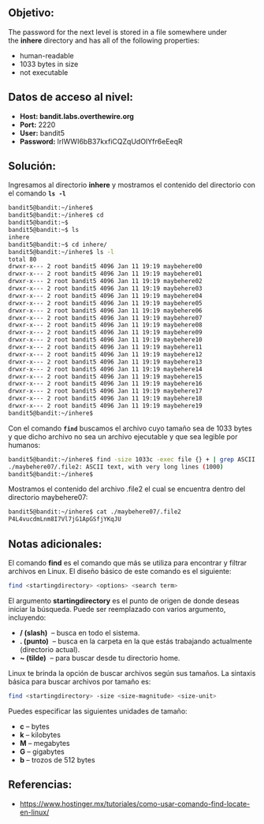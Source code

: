 ## Objetivo:
The password for the next level is stored in a file somewhere under the **inhere** directory and has all of the following properties:

-   human-readable
-   1033 bytes in size
-   not executable

## Datos de acceso al nivel:
- **Host: bandit.labs.overthewire.org** 
- **Port:** 2220
- **User:** bandit5 
- **Password:** lrIWWI6bB37kxfiCQZqUdOIYfr6eEeqR

## Solución:

Ingresamos al directorio **inhere** y mostramos el contenido del directorio con el comando **``ls -l``** 

``` bash
bandit5@bandit:~/inhere$
bandit5@bandit:~/inhere$ cd
bandit5@bandit:~$
bandit5@bandit:~$ ls
inhere
bandit5@bandit:~$ cd inhere/
bandit5@bandit:~/inhere$ ls -l
total 80
drwxr-x--- 2 root bandit5 4096 Jan 11 19:19 maybehere00
drwxr-x--- 2 root bandit5 4096 Jan 11 19:19 maybehere01
drwxr-x--- 2 root bandit5 4096 Jan 11 19:19 maybehere02
drwxr-x--- 2 root bandit5 4096 Jan 11 19:19 maybehere03
drwxr-x--- 2 root bandit5 4096 Jan 11 19:19 maybehere04
drwxr-x--- 2 root bandit5 4096 Jan 11 19:19 maybehere05
drwxr-x--- 2 root bandit5 4096 Jan 11 19:19 maybehere06
drwxr-x--- 2 root bandit5 4096 Jan 11 19:19 maybehere07
drwxr-x--- 2 root bandit5 4096 Jan 11 19:19 maybehere08
drwxr-x--- 2 root bandit5 4096 Jan 11 19:19 maybehere09
drwxr-x--- 2 root bandit5 4096 Jan 11 19:19 maybehere10
drwxr-x--- 2 root bandit5 4096 Jan 11 19:19 maybehere11
drwxr-x--- 2 root bandit5 4096 Jan 11 19:19 maybehere12
drwxr-x--- 2 root bandit5 4096 Jan 11 19:19 maybehere13
drwxr-x--- 2 root bandit5 4096 Jan 11 19:19 maybehere14
drwxr-x--- 2 root bandit5 4096 Jan 11 19:19 maybehere15
drwxr-x--- 2 root bandit5 4096 Jan 11 19:19 maybehere16
drwxr-x--- 2 root bandit5 4096 Jan 11 19:19 maybehere17
drwxr-x--- 2 root bandit5 4096 Jan 11 19:19 maybehere18
drwxr-x--- 2 root bandit5 4096 Jan 11 19:19 maybehere19
bandit5@bandit:~/inhere$
```

Con el comando **``find``** buscamos el archivo cuyo tamaño sea de 1033 bytes y que dicho archivo no sea un archivo ejecutable y que sea legible por humanos:

```bash
bandit5@bandit:~/inhere$ find -size 1033c -exec file {} + | grep ASCII
./maybehere07/.file2: ASCII text, with very long lines (1000)
bandit5@bandit:~/inhere$
```

Mostramos el contenido del archivo .file2 el cual se encuentra dentro del directorio maybehere07:

```bash
bandit5@bandit:~/inhere$ cat ./maybehere07/.file2
P4L4vucdmLnm8I7Vl7jG1ApGSfjYKqJU
```

## Notas adicionales:
El comando **find** es el comando que más se utiliza para encontrar y filtrar archivos en Linux. El diseño básico de este comando es el siguiente:

```bash
find <startingdirectory> <options> <search term>
```

El argumento **startingdirectory** es el punto de origen de donde deseas iniciar la búsqueda. Puede ser reemplazado con varios argumento, incluyendo:

-  **/ (slash)**  – busca en todo el sistema. 
-   **. (punto)**  – busca en la carpeta en la que estás trabajando actualmente (directorio actual).
-   **~ (tilde)**  – para buscar desde tu directorio home.

Linux te brinda la opción de buscar archivos según sus tamaños. La sintaxis básica para buscar archivos por tamaño es:

```bash
find <startingdirectory> -size <size-magnitude> <size-unit>
```

Puedes especificar las siguientes unidades de tamaño:

-   **c** – bytes
-   **k** – kilobytes
-   **M** – megabytes
-   **G** – gigabytes
-   **b** – trozos de 512 bytes

## Referencias:

- https://www.hostinger.mx/tutoriales/como-usar-comando-find-locate-en-linux/